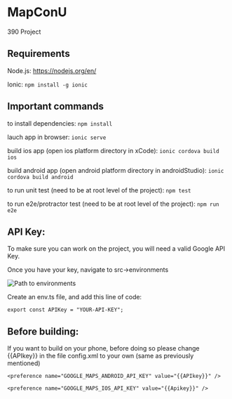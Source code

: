 # MapConU

390 Project

## Requirements

Node.js: https://nodejs.org/en/

Ionic: `npm install -g ionic`

## Important commands

to install dependencies:
`npm install`

lauch app in browser:
`ionic serve`

build ios app (open ios platform directory in xCode):
`ionic cordova build ios`

build android app (open android platform directory in androidStudio):
`ionic cordova build android`

to run unit test (need to be at root level of the project):
`npm test`

to run e2e/protractor test (need to be at root level of the project):
`npm run e2e`

## API Key:

To make sure you can work on the project, you will need a valid Google API Key.

Once you have your key, navigate to src->environments

![Path to environments](https://i.ibb.co/w7T2MxH/Selection-003.png)

Create an env.ts file, and add this line of code:

`export const APIKey = "YOUR-API-KEY";`

## Before building:

If you want to build on your phone, before doing so please change {{APIkey}} in the file config.xml to your own (same as previously mentioned)

`<preference name="GOOGLE_MAPS_ANDROID_API_KEY" value="{{APIkey}}" />`

`<preference name="GOOGLE_MAPS_IOS_API_KEY" value="{{Apikey}}" />`
